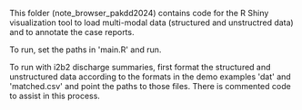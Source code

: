 This folder (note_browser_pakdd2024) contains code for the R Shiny visualization tool to
load multi-modal data (structured and unstructred data) and to annotate the case reports.

To run, set the paths in 'main.R' and run.

To run with i2b2 discharge summaries, first format the structured and unstructured data according to the 
formats in the demo examples 'dat' and 'matched.csv' and point the paths to those files.  There is commented
code to assist in this process.
